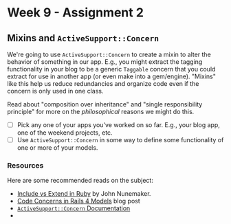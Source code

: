 # Week 9 - Assignment 2

## Mixins and `ActiveSupport::Concern`

We're going to use `ActiveSupport::Concern` to create a mixin to alter the behavior of something in our app. E.g., you might extract the tagging functionality in your blog to be a generic `Taggable` concern that you could extract for use in another app (or even make into a gem/engine). "Mixins" like this help us reduce redundancies and organize code even if the concern is only used in one class.

Read about "composition over inheritance" and "single responsibility principle" for more on the _philosophical_ reasons we might do this.

- [ ] Pick any one of your apps you've worked on so far. E.g., your blog app, one of the weekend projects, etc.
- [ ] Use `ActiveSupport::Concern` in some way to define some functionality of one or more of your models.

### Resources

Here are some recommended reads on the subject:

* [Include vs Extend in Ruby](http://www.railstips.org/blog/archives/2009/05/15/include-vs-extend-in-ruby/) by John Nunemaker.
* [Code Concerns in Rails 4 Models](https://richonrails.com/articles/rails-4-code-concerns-in-active-record-models) blog post
* [`ActiveSupport::Concern` Documentation](http://api.rubyonrails.org/classes/ActiveSupport/Concern.html)
* []()
